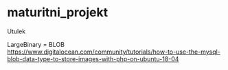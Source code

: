 # maturitni_projekt
 
Utulek


LargeBinary = BLOB 
https://www.digitalocean.com/community/tutorials/how-to-use-the-mysql-blob-data-type-to-store-images-with-php-on-ubuntu-18-04
